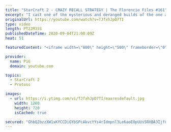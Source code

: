 ```yaml
---
title: "StarCraft 2 - CRAZY RECALL STRATEGY | The Florencio Files #161"
excerpt: "I cast one of the mysterious and deranged builds of the one and only Florencio, the dude that invented the proxy nexus recall rush. In this Protoss versus Terran matchup, Flo shows some signature StarCraft 2 moves.  Florencio Files Playlist: https://www.youtube.com/playlist?list=PLFUDU8AOevUfznFLMRCxI0ez9HZTyL6Tk"
originalUrl: https://youtube.com/watch?v=TJfxhJpD7TI
type: video
length: PT22M35S
publishedDateTime: 2020-09-04T21:00:09Z
heat: 51

featuredContent: "<iframe width=\"800\" height=\"500\" frameborder=\"0\" src=\"https://www.youtube.com/embed/TJfxhJpD7TI\" allow=\"accelerometer; autoplay; encrypted-media; gyroscope; picture-in-picture\" allowfullscreen></iframe>"

provider:
  name: PiG
  domain: youtube.com

topics:
  - StarCraft 2
  - Protoss

images:
  - url: https://i.ytimg.com/vi/TJfxhJpD7TI/maxresdefault.jpg
    width: 1280
    height: 720
    isCached: true

secured: "GhbQ2bzzXW1xKYCCDiGYbSPcAkvcYYs4rIdmpnl3Le6aoEOpUUs5RXBA3Ijf8Bd+5bnv6hy3AxzemjHccWOmqFgDSkc5XcYSDiFPE2k6nsQ4Szy4ySx/UjpdJqKHFk1iOLsfVQxbXX4cURMaEl7Y87hkdqG9hNkiJE8H5HftYb6BBPkzSQddceH8dnmWoCRDlGhzrMuKH8z/Ntc9tvFbVbO+NBOVpx9KtVEvK9hnqPZ/cBwl8jG+PHIQ6LubnvsIsEEfKE03DQWejMX4lUdf9D2RSpmKkCJhhajfRnzQVUHWN5p+pShOcrvIz7ie5zAfRFyf66+e7Rvmf/IhVN2dRs9NWH5aiNpS1ocH1WM7CJsE9PXU5J00qUnJfZwcCio2DI+53qaBYS+7pfZL2sqfKhGfEtViQrFb97lnmLKv7Xc=;0praMIK2aE7b856Ih/V2uw=="
---
```


